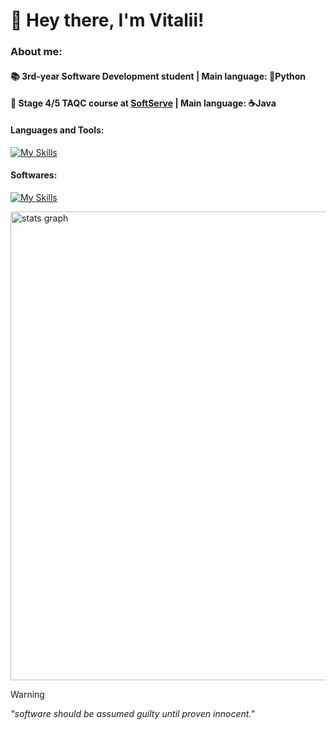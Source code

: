 # 👋 Hey there, I'm Vitalii!  
### About me: 

#### 📚 3rd-year Software Development student | Main language: 🐍Python
#### 🧩 Stage 4/5 TAQC course at [SoftServe](https://career.softserveinc.com/en-us/landings/complete-test-automation-engineer-course) | Main language: ☕Java

#### Languages and Tools:
[![My Skills](https://skillicons.dev/icons?i=py,java,html,css,sqlite,git,github,azure,postman)](https://skillicons.dev)
#### Softwares:
[![My Skills](https://skillicons.dev/icons?i=pycharm,idea,vscode,windows,ubuntu,figma)](https://skillicons.dev)

<div align="left">
  <img src="http://github-profile-summary-cards.vercel.app/api/cards/profile-details?username=x1tedbtw&theme=gruvbox" width=750  alt="stats graph"/>
</div>

> [!WARNING]
> *"software should be assumed guilty until proven innocent."*




